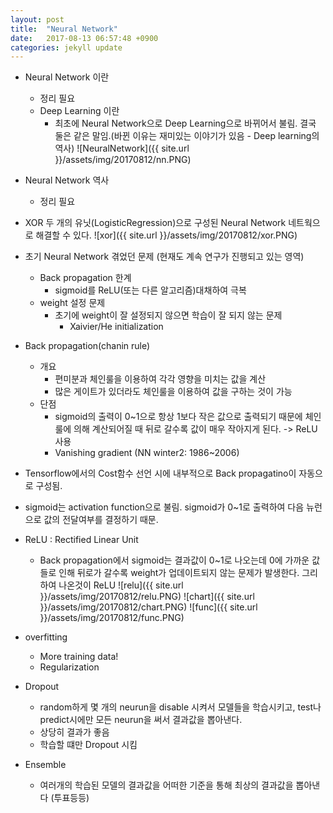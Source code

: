 ```yaml
---
layout: post
title:  "Neural Network"
date:   2017-08-13 06:57:48 +0900
categories: jekyll update
---
```


* Neural Network 이란
    * 정리 필요
    * Deep Learning 이란
        * 최초에 Neural Network으로 Deep Learning으로 바뀌어서 불림. 결국 둘은 같은 말임.(바뀐 이유는 재미있는 이야기가 있음 - Deep learning의 역사)
![NeuralNetwork]({{ site.url }}/assets/img/20170812/nn.PNG)

* Neural Network 역사
    * 정리 필요

* XOR
두 개의 유닛(LogisticRegression)으로 구성된 Neural Network 네트웍으로 해결할 수 있다.
![xor]({{ site.url }}/assets/img/20170812/xor.PNG)

* 초기 Neural Network 겪었던 문제 (현재도 계속 연구가 진행되고 있는 영역)
    * Back propagation 한계
        * sigmoid를 ReLU(또는 다른 알고리즘)대채하여 극복
    * weight 설정 문제
        * 초기에 weight이 잘 설정되지 않으면 학습이 잘 되지 않는 문제
            * Xaivier/He initialization

* Back propagation(chanin rule)
    * 개요
        * 편미분과 체인룰을 이용하여 각각 영향을 미치는 값을 계산 
        * 많은 게이트가 있더라도 체인룰을 이용하여 값을 구하는 것이 가능
    * 단점
        * sigmoid의 출력이 0~1으로 항상 1보다 작은 값으로 출력되기 때문에 체인룰에 의해 계산되어질 때 뒤로 갈수록 값이 매우 작아지게 된다. -> ReLU 사용
        * Vanishing gradient (NN winter2: 1986~2006)


* Tensorflow에서의 Cost함수 선언 시에 내부적으로 Back propagatino이 자동으로 구성됨.

* sigmoid는 activation function으로 불림. sigmoid가 0~1로 출력하여 다음 뉴런으로 값의 전달여부를 결정하기 때문.

* ReLU : Rectified Linear Unit
    * Back propagation에서 sigmoid는 결과값이 0~1로 나오는데 0에 가까운 값들로 인해 뒤로가 갈수록 weight가 업데이트되지 않는 문제가 발생한다. 그리하여 나온것이 ReLU
![relu]({{ site.url }}/assets/img/20170812/relu.PNG)
![chart]({{ site.url }}/assets/img/20170812/chart.PNG)
![func]({{ site.url }}/assets/img/20170812/func.PNG)

* overfitting
    * More training data!
    * Regularization

* Dropout
    * random하게 몇 개의 neurun을 disable 시켜서 모델들을 학습시키고, test나 predict시에만 모든 neurun을 써서 결과값을 뽑아낸다.
    * 상당히 결과가 좋음
    * 학습할 떄만 Dropout 시킴

* Ensemble
    * 여러개의 학습된 모델의 결과값을 어떠한 기준을 통해 최상의 결과값을 뽑아낸다 (투표등등)